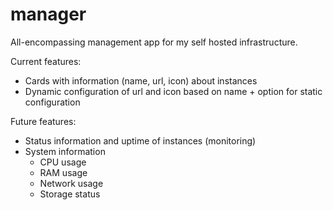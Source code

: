 # manager

All-encompassing management app for my self hosted infrastructure.

Current features:
- Cards with information (name, url, icon) about instances
- Dynamic configuration of url and icon based on name + option for static configuration

Future features:
- Status information and uptime of instances (monitoring)
- System information
    - CPU usage
    - RAM usage
    - Network usage
    - Storage status
